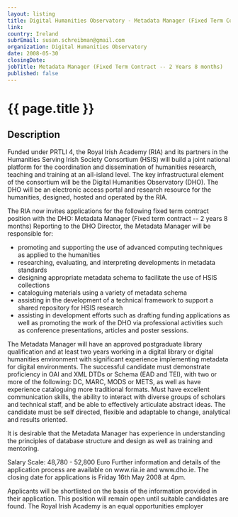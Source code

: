 ```yaml
---
layout: listing
title: Digital Humanities Observatory - Metadata Manager (Fixed Term Contract -- 2 Years 8 months)
link:
country: Ireland
subrEmail: susan.schreibman@gmail.com
organization: Digital Humanities Observatory 
date: 2008-05-30
closingDate: 
jobTitle: Metadata Manager (Fixed Term Contract -- 2 Years 8 months)
published: false
---
```



# {{ page.title }}

## Description



<p>Funded under PRTLI 4, the Royal Irish Academy
(RIA) and its partners in the Humanities Serving
Irish Society Consortium (HSIS) will build a
joint national platform for the coordination and
dissemination of humanities research, teaching
and training at an all-island level. The key
infrastructural element of the consortium will be
the Digital Humanities Observatory (DHO). The DHO
will be an electronic access portal and research
resource for the humanities, designed, hosted and operated by the RIA.
</p>
<p>
The RIA now invites applications for the
following fixed term contract position with the DHO:
Metadata Manager (Fixed term contract -- 2 years 8 months)
Reporting to the DHO Director, the Metadata Manager will be responsible for:
</p>
<ul>
<li>promoting and supporting the use of advanced
computing techniques as applied to the humanities</li>
<li>researching, evaluating, and interpreting developments in metadata
standards</li>
<li>designing appropriate metadata schema to
facilitate the use of HSIS collections</li>
<li>cataloguing materials using a variety of metadata schema</li>
<li> assisting in the development of a technical
framework to support a shared repository for HSIS research</li>
<li> assisting in development efforts such as
drafting funding applications as well as
promoting the work of the DHO via professional
activities such as conference presentations, articles and poster sessions.</li>
</ul>

<p>The Metadata Manager will have an approved
postgraduate library qualification and at least
two years working in a digital library or digital
humanities environment with significant
experience implementing metadata for digital
environments. The successful candidate must
demonstrate proficiency in OAI and XML DTDs or
Schema (EAD and TEI), with two or more of the
following: DC, MARC, MODS or METS, as well as
have experience cataloguing more traditional
formats. Must have excellent communication
skills, the ability to interact with diverse
groups of scholars and technical staff, and be
able to effectively articulate abstract ideas.
The candidate must be self directed, flexible and
adaptable to change, analytical and results oriented.
</p>
<p>

It is desirable that the Metadata Manager has
experience in understanding the principles of
database structure and design as well as training and mentoring.
</p>
<p>
Salary Scale: 48,780 - 52,800 Euro
Further information and details of the
application process are available on www.ria.ie
and www.dho.ie. The closing date for applications
is Friday 16th May 2008 at 4pm.
</p>
<p>

Applicants will be shortlisted on the basis of
the information provided in their application.
This position will remain open until suitable candidates are found.
The Royal Irish Academy is an equal opportunities employer
</p>

